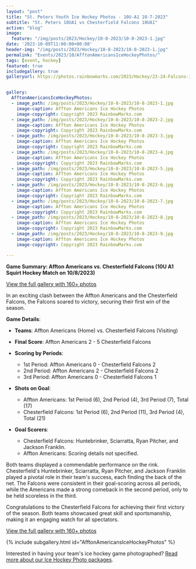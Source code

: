 ```yaml
---
layout: "post"
title: "St. Peters Youth Ice Hockey Photos - 10U-A1 10-7-2023"
subtitle: "St. Peters 10UA1 vs Chesterfield Falcons 10UA1"
active: "blog"
image:
  feature: "/img/posts/2023/Hockey/10-8-2023/10-8-2023-1.jpg"
date: '2023-10-09T11:00:00+00:00'
header-img: "/img/posts/2023/Hockey/10-8-2023/10-8-2023-1.jpg"
permalink: "Events/2023/10/AfftonAmericansIceHockeyPhotos/"
tags: [event, hockey]
featured: true
includegallery: true
galleryurl: https://photos.rainbowmarks.com/2023/Hockey/23-24-Falcons-10U-A1/10-8-2023-vs-Affton-Americans


gallery:
  AfftonAmericansIceHockeyPhotos:
  - image_path: /img/posts/2023/Hockey/10-8-2023/10-8-2023-1.jpg
    image-caption: Affton Americans Ice Hockey Photos
    image-copyright: Copyright 2023 RainbowMarks.com
  - image_path: /img/posts/2023/Hockey/10-8-2023/10-8-2023-2.jpg
    image-caption: Affton Americans Ice Hockey Photos
    image-copyright: Copyright 2023 RainbowMarks.com
  - image_path: /img/posts/2023/Hockey/10-8-2023/10-8-2023-3.jpg
    image-caption: Affton Americans Ice Hockey Photos
    image-copyright: Copyright 2023 RainbowMarks.com
  - image_path: /img/posts/2023/Hockey/10-8-2023/10-8-2023-4.jpg
    image-caption: Affton Americans Ice Hockey Photos
    image-copyright: Copyright 2023 RainbowMarks.com
  - image_path: /img/posts/2023/Hockey/10-8-2023/10-8-2023-5.jpg
    image-caption: Affton Americans Ice Hockey Photos
    image-copyright: Copyright 2023 RainbowMarks.com
  - image_path: /img/posts/2023/Hockey/10-8-2023/10-8-2023-6.jpg
    image-caption: Affton Americans Ice Hockey Photos
    image-copyright: Copyright 2023 RainbowMarks.com
  - image_path: /img/posts/2023/Hockey/10-8-2023/10-8-2023-7.jpg
    image-caption: Affton Americans Ice Hockey Photos
    image-copyright: Copyright 2023 RainbowMarks.com
  - image_path: /img/posts/2023/Hockey/10-8-2023/10-8-2023-8.jpg
    image-caption: Affton Americans Ice Hockey Photos
    image-copyright: Copyright 2023 RainbowMarks.com
  - image_path: /img/posts/2023/Hockey/10-8-2023/10-8-2023-9.jpg
    image-caption: Affton Americans Ice Hockey Photos
    image-copyright: Copyright 2023 RainbowMarks.com

---
```

**Game Summary: Affton Americans vs. Chesterfield Falcons (10U A1 Squirt Hockey Match on 10/8/2023)**

[View the full gallery with 160+ photos](https://photos.rainbowmarks.com/2023/Hockey/23-24-Falcons-10U-A1/10-8-2023-vs-Affton-Americans)

In an exciting clash between the Affton Americans and the Chesterfield Falcons, the Falcons soared to victory, securing their first win of the season.

**Game Details**:

- **Teams**: Affton Americans (Home) vs. Chesterfield Falcons (Visiting)

- **Final Score**: Affton Americans 2 - 5 Chesterfield Falcons

- **Scoring by Periods**:
  * 1st Period: Affton Americans 0 - Chesterfield Falcons 2
  * 2nd Period: Affton Americans 2 - Chesterfield Falcons 2
  * 3rd Period: Affton Americans 0 - Chesterfield Falcons 1

- **Shots on Goal**:
  * Affton Americans: 1st Period (6), 2nd Period (4), 3rd Period (7), Total (17)
  * Chesterfield Falcons: 1st Period (6), 2nd Period (11), 3rd Period (4), Total (21)

- **Goal Scorers**:
  * Chesterfield Falcons: Huntebrinker, Sciarratta, Ryan Pitcher, and Jackson Franklin. 
  * Affton Americans: Scoring details not specified.

Both teams displayed a commendable performance on the rink. Chesterfield's Huntebrinker, Sciarratta, Ryan Pitcher, and Jackson Franklin played a pivotal role in their team's success, each finding the back of the net. The Falcons were consistent in their goal-scoring across all periods, while the Americans made a strong comeback in the second period, only to be held scoreless in the third.

Congratulations to the Chesterfield Falcons for achieving their first victory of the season. Both teams showcased great skill and sportsmanship, making it an engaging watch for all spectators.

[View the full gallery with 160+ photos](https://photos.rainbowmarks.com/2023/Hockey/23-24-Falcons-10U-A1/10-8-2023-vs-Affton-Americans)

{% include subgallery.html id="AfftonAmericansIceHockeyPhotos" %}

Interested in having your team's ice hockey game photographed? [Read more about our Ice Hockey Photo packages](/events/hockey/).
